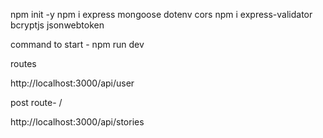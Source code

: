 npm init -y
npm i express mongoose dotenv cors
npm i express-validator bcryptjs jsonwebtoken


command to start -
npm run dev


routes

http://localhost:3000/api/user

post route- /


http://localhost:3000/api/stories
